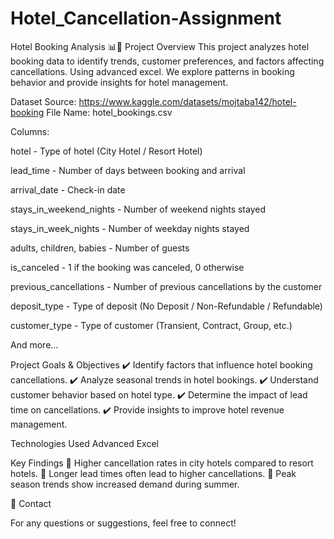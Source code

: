 # Hotel_Cancellation-Assignment
Hotel Booking Analysis 📊🏨
Project Overview
This project analyzes hotel booking data to identify trends, customer preferences, and factors affecting cancellations. Using advanced excel. We explore patterns in booking behavior and provide insights for hotel management.

Dataset
Source: https://www.kaggle.com/datasets/mojtaba142/hotel-booking
File Name: hotel_bookings.csv

Columns:

hotel - Type of hotel (City Hotel / Resort Hotel)

lead_time - Number of days between booking and arrival

arrival_date - Check-in date

stays_in_weekend_nights - Number of weekend nights stayed

stays_in_week_nights - Number of weekday nights stayed

adults, children, babies - Number of guests

is_canceled - 1 if the booking was canceled, 0 otherwise

previous_cancellations - Number of previous cancellations by the customer

deposit_type - Type of deposit (No Deposit / Non-Refundable / Refundable)

customer_type - Type of customer (Transient, Contract, Group, etc.)

And more...

Project Goals & Objectives
✔️ Identify factors that influence hotel booking cancellations.
✔️ Analyze seasonal trends in hotel bookings.
✔️ Understand customer behavior based on hotel type.
✔️ Determine the impact of lead time on cancellations.
✔️ Provide insights to improve hotel revenue management.

Technologies Used
Advanced Excel

Key Findings
📌 Higher cancellation rates in city hotels compared to resort hotels.
📌 Longer lead times often lead to higher cancellations.
📌 Peak season trends show increased demand during summer.

📧 Contact

For any questions or suggestions, feel free to connect!

